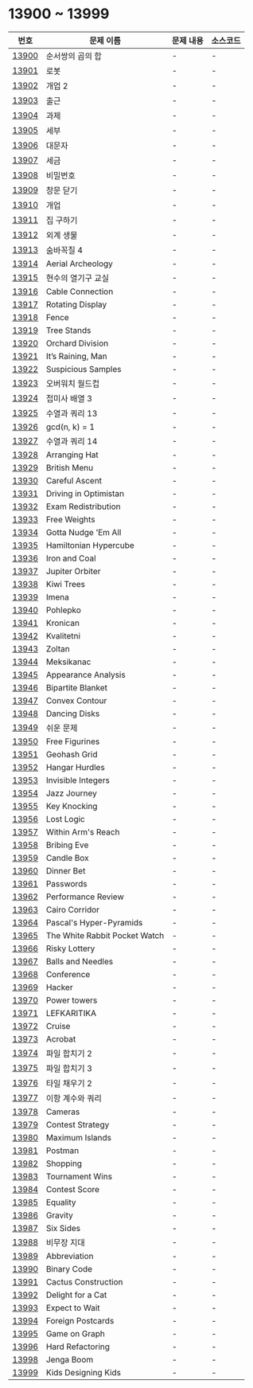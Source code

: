 # 13900 ~ 13999

번호 | 문제 이름 | 문제 내용 | 소스코드
--- | --- | --- | ---
[13900](https://www.acmicpc.net/problem/13900) | 순서쌍의 곱의 합 | - | -
[13901](https://www.acmicpc.net/problem/13901) | 로봇 | - | -
[13902](https://www.acmicpc.net/problem/13902) | 개업 2 | - | -
[13903](https://www.acmicpc.net/problem/13903) | 출근 | - | -
[13904](https://www.acmicpc.net/problem/13904) | 과제 | - | -
[13905](https://www.acmicpc.net/problem/13905) | 세부 | - | -
[13906](https://www.acmicpc.net/problem/13906) | 대문자 | - | -
[13907](https://www.acmicpc.net/problem/13907) | 세금 | - | -
[13908](https://www.acmicpc.net/problem/13908) | 비밀번호 | - | -
[13909](https://www.acmicpc.net/problem/13909) | 창문 닫기 | - | -
[13910](https://www.acmicpc.net/problem/13910) | 개업 | - | -
[13911](https://www.acmicpc.net/problem/13911) | 집 구하기 | - | -
[13912](https://www.acmicpc.net/problem/13912) | 외계 생물 | - | -
[13913](https://www.acmicpc.net/problem/13913) | 숨바꼭질 4 | - | -
[13914](https://www.acmicpc.net/problem/13914) | Aerial Archeology | - | -
[13915](https://www.acmicpc.net/problem/13915) | 현수의 열기구 교실 | - | -
[13916](https://www.acmicpc.net/problem/13916) | Cable Connection | - | -
[13917](https://www.acmicpc.net/problem/13917) | Rotating Display | - | -
[13918](https://www.acmicpc.net/problem/13918) | Fence | - | -
[13919](https://www.acmicpc.net/problem/13919) | Tree Stands | - | -
[13920](https://www.acmicpc.net/problem/13920) | Orchard Division | - | -
[13921](https://www.acmicpc.net/problem/13921) | It’s Raining, Man | - | -
[13922](https://www.acmicpc.net/problem/13922) | Suspicious Samples | - | -
[13923](https://www.acmicpc.net/problem/13923) | 오버워치 월드컵 | - | -
[13924](https://www.acmicpc.net/problem/13924) | 접미사 배열 3 | - | -
[13925](https://www.acmicpc.net/problem/13925) | 수열과 쿼리 13 | - | -
[13926](https://www.acmicpc.net/problem/13926) | gcd(n, k) = 1 | - | -
[13927](https://www.acmicpc.net/problem/13927) | 수열과 쿼리 14 | - | -
[13928](https://www.acmicpc.net/problem/13928) | Arranging Hat | - | -
[13929](https://www.acmicpc.net/problem/13929) | British Menu | - | -
[13930](https://www.acmicpc.net/problem/13930) | Careful Ascent | - | -
[13931](https://www.acmicpc.net/problem/13931) | Driving in Optimistan | - | -
[13932](https://www.acmicpc.net/problem/13932) | Exam Redistribution | - | -
[13933](https://www.acmicpc.net/problem/13933) | Free Weights | - | -
[13934](https://www.acmicpc.net/problem/13934) | Gotta Nudge ’Em All | - | -
[13935](https://www.acmicpc.net/problem/13935) | Hamiltonian Hypercube | - | -
[13936](https://www.acmicpc.net/problem/13936) | Iron and Coal | - | -
[13937](https://www.acmicpc.net/problem/13937) | Jupiter Orbiter | - | -
[13938](https://www.acmicpc.net/problem/13938) | Kiwi Trees | - | -
[13939](https://www.acmicpc.net/problem/13939) | Imena | - | -
[13940](https://www.acmicpc.net/problem/13940) | Pohlepko | - | -
[13941](https://www.acmicpc.net/problem/13941) | Kronican | - | -
[13942](https://www.acmicpc.net/problem/13942) | Kvalitetni | - | -
[13943](https://www.acmicpc.net/problem/13943) | Zoltan | - | -
[13944](https://www.acmicpc.net/problem/13944) | Meksikanac | - | -
[13945](https://www.acmicpc.net/problem/13945) | Appearance Analysis | - | -
[13946](https://www.acmicpc.net/problem/13946) | Bipartite Blanket | - | -
[13947](https://www.acmicpc.net/problem/13947) | Convex Contour | - | -
[13948](https://www.acmicpc.net/problem/13948) | Dancing Disks | - | -
[13949](https://www.acmicpc.net/problem/13949) | 쉬운 문제 | - | -
[13950](https://www.acmicpc.net/problem/13950) | Free Figurines | - | -
[13951](https://www.acmicpc.net/problem/13951) | Geohash Grid | - | -
[13952](https://www.acmicpc.net/problem/13952) | Hangar Hurdles | - | -
[13953](https://www.acmicpc.net/problem/13953) | Invisible Integers | - | -
[13954](https://www.acmicpc.net/problem/13954) | Jazz Journey | - | -
[13955](https://www.acmicpc.net/problem/13955) | Key Knocking | - | -
[13956](https://www.acmicpc.net/problem/13956) | Lost Logic | - | -
[13957](https://www.acmicpc.net/problem/13957) | Within Arm's Reach | - | -
[13958](https://www.acmicpc.net/problem/13958) | Bribing Eve | - | -
[13959](https://www.acmicpc.net/problem/13959) | Candle Box | - | -
[13960](https://www.acmicpc.net/problem/13960) | Dinner Bet | - | -
[13961](https://www.acmicpc.net/problem/13961) | Passwords | - | -
[13962](https://www.acmicpc.net/problem/13962) | Performance Review | - | -
[13963](https://www.acmicpc.net/problem/13963) | Cairo Corridor | - | -
[13964](https://www.acmicpc.net/problem/13964) | Pascal's Hyper-Pyramids | - | -
[13965](https://www.acmicpc.net/problem/13965) | The White Rabbit Pocket Watch | - | -
[13966](https://www.acmicpc.net/problem/13966) | Risky Lottery | - | -
[13967](https://www.acmicpc.net/problem/13967) | Balls and Needles | - | -
[13968](https://www.acmicpc.net/problem/13968) | Conference | - | -
[13969](https://www.acmicpc.net/problem/13969) | Hacker | - | -
[13970](https://www.acmicpc.net/problem/13970) | Power towers | - | -
[13971](https://www.acmicpc.net/problem/13971) | LEFKARITIKA | - | -
[13972](https://www.acmicpc.net/problem/13972) | Cruise | - | -
[13973](https://www.acmicpc.net/problem/13973) | Acrobat | - | -
[13974](https://www.acmicpc.net/problem/13974) | 파일 합치기 2 | - | -
[13975](https://www.acmicpc.net/problem/13975) | 파일 합치기 3 | - | -
[13976](https://www.acmicpc.net/problem/13976) | 타일 채우기 2 | - | -
[13977](https://www.acmicpc.net/problem/13977) | 이항 계수와 쿼리 | - | -
[13978](https://www.acmicpc.net/problem/13978) | Cameras | - | -
[13979](https://www.acmicpc.net/problem/13979) | Contest Strategy | - | -
[13980](https://www.acmicpc.net/problem/13980) | Maximum Islands | - | -
[13981](https://www.acmicpc.net/problem/13981) | Postman | - | -
[13982](https://www.acmicpc.net/problem/13982) | Shopping | - | -
[13983](https://www.acmicpc.net/problem/13983) | Tournament Wins | - | -
[13984](https://www.acmicpc.net/problem/13984) | Contest Score | - | -
[13985](https://www.acmicpc.net/problem/13985) | Equality | - | -
[13986](https://www.acmicpc.net/problem/13986) | Gravity | - | -
[13987](https://www.acmicpc.net/problem/13987) | Six Sides | - | -
[13988](https://www.acmicpc.net/problem/13988) | 비무장 지대 | - | -
[13989](https://www.acmicpc.net/problem/13989) | Abbreviation | - | -
[13990](https://www.acmicpc.net/problem/13990) | Binary Code | - | -
[13991](https://www.acmicpc.net/problem/13991) | Cactus Construction | - | -
[13992](https://www.acmicpc.net/problem/13992) | Delight for a Cat | - | -
[13993](https://www.acmicpc.net/problem/13993) | Expect to Wait | - | -
[13994](https://www.acmicpc.net/problem/13994) | Foreign Postcards | - | -
[13995](https://www.acmicpc.net/problem/13995) | Game on Graph | - | -
[13996](https://www.acmicpc.net/problem/13996) | Hard Refactoring | - | -
[13998](https://www.acmicpc.net/problem/13998) | Jenga Boom | - | -
[13999](https://www.acmicpc.net/problem/13999) | Kids Designing Kids | - | -
